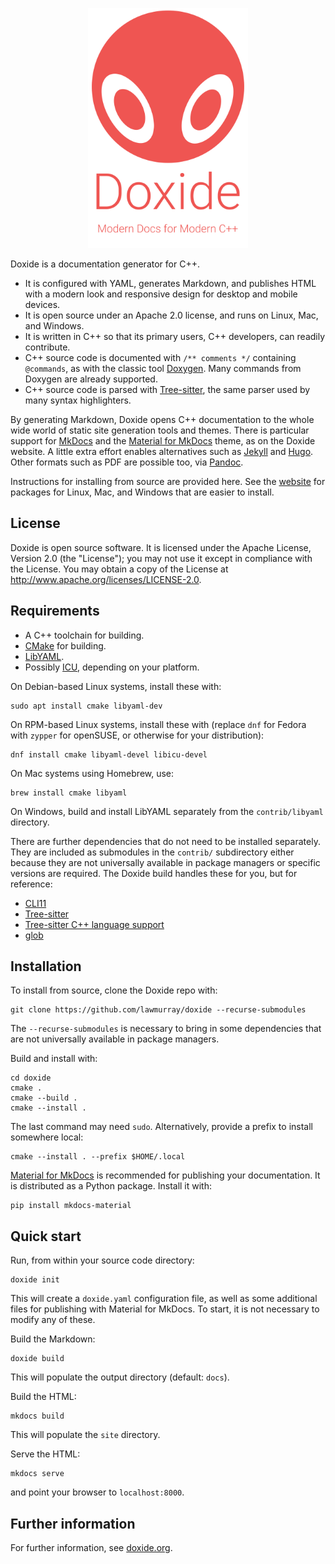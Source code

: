 <p align="center">
<img src="docs/assets/title.svg" width="256" height="384" alt="Doxide: Modern documentation for modern C++">
</p>

Doxide is a documentation generator for C++.

* It is configured with YAML, generates Markdown, and publishes HTML with a modern look and responsive design for desktop and mobile devices.
* It is open source under an Apache 2.0 license, and runs on Linux, Mac, and Windows.
* It is written in C++ so that its primary users, C++ developers, can readily contribute.
* C++ source code is documented with `/** comments */` containing `@commands`, as with the classic tool [Doxygen](https://doxygen.nl/). Many commands from Doxygen are already supported.
* C++ source code is parsed with [Tree-sitter](https://tree-sitter.github.io), the same parser used by many syntax highlighters.


By generating Markdown, Doxide opens C++ documentation to the whole wide world of static site generation tools and themes. There is particular support for [MkDocs](https://www.mkdocs.org/) and the [Material for MkDocs](https://squidfunk.github.io/mkdocs-material/) theme, as on the Doxide website. A little extra effort enables alternatives such as [Jekyll](https://jekyllrb.com/) and [Hugo](https://gohugo.io/). Other formats such as PDF are possible too, via [Pandoc](https://pandoc.org/).

Instructions for installing from source are provided here. See the [website](https://doxide.org/installation) for packages for Linux, Mac, and Windows that are easier to install.


## License

Doxide is open source software. It is licensed under the Apache License,
Version 2.0 (the "License"); you may not use it except in compliance with the
License. You may obtain a copy of the License at
<http://www.apache.org/licenses/LICENSE-2.0>.


## Requirements

* A C++ toolchain for building.
* [CMake](https://cmake.org) for building.
* [LibYAML](https://pyyaml.org/wiki/LibYAML).
* Possibly [ICU](https://icu.unicode.org/), depending on your platform.

On Debian-based Linux systems, install these with:
```
sudo apt install cmake libyaml-dev 
```
On RPM-based Linux systems, install these with (replace `dnf` for Fedora with `zypper` for openSUSE, or otherwise for your distribution):
```
dnf install cmake libyaml-devel libicu-devel
```
On Mac systems using Homebrew, use:
```
brew install cmake libyaml
```
On Windows, build and install LibYAML separately from the `contrib/libyaml` directory.

There are further dependencies that do not need to be installed separately. They are included as submodules in the `contrib/` subdirectory either because they are not universally available in package managers or specific versions are required. The Doxide build handles these for you, but for reference:

* [CLI11](https://cliutils.github.io/CLI11/book/)
* [Tree-sitter](https://tree-sitter.github.io/tree-sitter/)
* [Tree-sitter C++ language support](https://github.com/tree-sitter/tree-sitter-cpp)
* [glob](https://github.com/p-ranav/glob)


## Installation

To install from source, clone the Doxide repo with:
```
git clone https://github.com/lawmurray/doxide --recurse-submodules
```
The `--recurse-submodules` is necessary to bring in some dependencies that are not universally available in package managers.

Build and install with:
```
cd doxide
cmake .
cmake --build .
cmake --install .
```
The last command may need `sudo`. Alternatively, provide a prefix to install
somewhere local:
```
cmake --install . --prefix $HOME/.local
```

[Material for MkDocs](https://squidfunk.github.io/mkdocs-material/) is
recommended for publishing your documentation. It is distributed as a Python
package. Install it with:
``` 
pip install mkdocs-material
```


## Quick start

Run, from within your source code directory:
```
doxide init
```
This will create a `doxide.yaml` configuration file, as well as some
additional files for publishing with Material for MkDocs. To start, it is not
necessary to modify any of these.

Build the Markdown:
```
doxide build
```
This will populate the output directory (default: `docs`).

Build the HTML:
```
mkdocs build
```
This will populate the `site` directory.

Serve the HTML:
```
mkdocs serve
```
and point your browser to `localhost:8000`.


## Further information

For further information, see [doxide.org](https://doxide.org).
